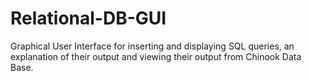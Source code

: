 # Relational-DB-GUI
Graphical User Interface for inserting and displaying SQL queries, an explanation of their output and viewing their output from Chinook Data Base.
